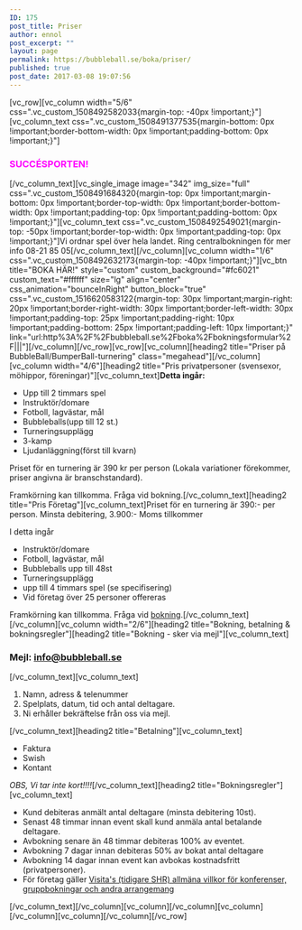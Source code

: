 ```yaml
---
ID: 175
post_title: Priser
author: ennol
post_excerpt: ""
layout: page
permalink: https://bubbleball.se/boka/priser/
published: true
post_date: 2017-03-08 19:07:56
---
```

[vc_row][vc_column width="5/6" css=".vc_custom_1508492582033{margin-top: -40px !important;}"][vc_column_text css=".vc_custom_1508491377535{margin-bottom: 0px !important;border-bottom-width: 0px !important;padding-bottom: 0px !important;}"]
<h3><span style="color: #ff00ff;"><strong>SUCCÉSPORTEN!</strong></span></h3>
[/vc_column_text][vc_single_image image="342" img_size="full" css=".vc_custom_1508491684320{margin-top: 0px !important;margin-bottom: 0px !important;border-top-width: 0px !important;border-bottom-width: 0px !important;padding-top: 0px !important;padding-bottom: 0px !important;}"][vc_column_text css=".vc_custom_1508492549021{margin-top: -50px !important;border-top-width: 0px !important;padding-top: 0px !important;}"]Vi ordnar spel över hela landet. Ring centralbokningen för mer info 08-21 85 05[/vc_column_text][/vc_column][vc_column width="1/6" css=".vc_custom_1508492632173{margin-top: -40px !important;}"][vc_btn title="BOKA HÄR!" style="custom" custom_background="#fc6021" custom_text="#ffffff" size="lg" align="center" css_animation="bounceInRight" button_block="true" css=".vc_custom_1516620583122{margin-top: 30px !important;margin-right: 20px !important;border-right-width: 30px !important;border-left-width: 30px !important;padding-top: 25px !important;padding-right: 10px !important;padding-bottom: 25px !important;padding-left: 10px !important;}" link="url:http%3A%2F%2Fbubbleball.se%2Fboka%2Fbokningsformular%2F|||"][/vc_column][/vc_row][vc_row][vc_column][heading2 title="Priser på BubbleBall/BumperBall-turnering" class="megahead"][/vc_column][vc_column width="4/6"][heading2 title="Pris privatpersoner (svensexor, möhippor, föreningar)"][vc_column_text]<strong>Detta ingår:</strong>
<ul>
 	<li>Upp till 2 timmars spel</li>
 	<li>Instruktör/domare</li>
 	<li>Fotboll, lagvästar, mål</li>
 	<li>Bubbleballs(upp till 12 st.)</li>
 	<li>Turneringsupplägg</li>
 	<li>3-kamp</li>
 	<li>Ljudanläggning(först till kvarn)</li>
</ul>
Priset för en turnering är 390 kr per person (Lokala variationer förekommer, priser angivna är branschstandard).

Framkörning kan tillkomma. Fråga vid bokning.[/vc_column_text][heading2 title="Pris Företag"][vc_column_text]Priset för en turnering är 390:- per person.
Minsta debitering, 3.900:-
Moms tillkommer

I detta ingår
<ul>
 	<li>Instruktör/domare</li>
 	<li>Fotboll, lagvästar, mål</li>
 	<li>Bubbleballs upp till 48st</li>
 	<li>Turneringsupplägg</li>
 	<li>upp till 4 timmars spel (se specifisering)</li>
 	<li>Vid företag över 25 personer offereras</li>
</ul>
​
Framkörning kan tillkomma. Fråga vid <a href="http://bubbleball.se/boka/bokningsformular/">bokning</a>.[/vc_column_text][/vc_column][vc_column width="2/6"][heading2 title="Bokning, betalning &amp; bokningsregler"][heading2 title="Bokning - sker via mejl"][vc_column_text]
<h3>Mejl: <a href="mailto:info@bubbleball.se" target="_blank" rel="noopener noreferrer">info@bubbleball.se</a></h3>
[/vc_column_text][vc_column_text]
<ol>
 	<li>Namn, adress &amp; telenummer</li>
 	<li>Spelplats, datum, tid och antal deltagare.</li>
 	<li>Ni erhåller bekräftelse från oss via mejl.</li>
</ol>
[/vc_column_text][heading2 title="Betalning"][vc_column_text]
<ul>
 	<li>Faktura</li>
 	<li>Swish</li>
 	<li>Kontant</li>
</ul>
<em>OBS, Vi tar inte kort!!!!</em>[/vc_column_text][heading2 title="Bokningsregler"][vc_column_text]
<ul>
 	<li>Kund debiteras anmält antal deltagare (minsta debitering 10st).</li>
 	<li>Senast 48 timmar innan event skall kund anmäla antal betalande deltagare.</li>
 	<li>Avbokning senare än 48 timmar debiteras 100% av eventet.</li>
 	<li>Avbokning 7 dagar innan debiteras 50% av bokat antal deltagare</li>
 	<li>Avbokning 14 dagar innan event kan avbokas kostnadsfritt (privatpersoner).</li>
 	<li>För företag gäller <a href="http://www.visita.se/globalassets/mitt-foretag/bokningsregler/allmanna-villkor141101_konferenser_gruppbokningar.pdf" target="_blank" rel="noopener noreferrer">Visita's (tidigare SHR) allmäna villkor för konferenser, gruppbokningar och andra arrangemang</a></li>
</ul>
[/vc_column_text][/vc_column][vc_column][/vc_column][vc_column][/vc_column][vc_column][/vc_column][/vc_row]